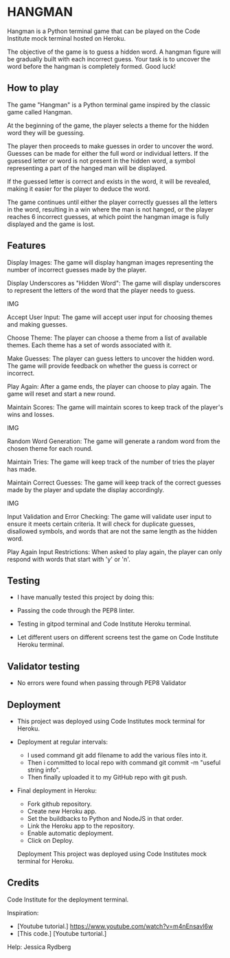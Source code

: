# HANGMAN
Hangman is a Python terminal game that can be played on the Code Institute mock terminal hosted on Heroku.

The objective of the game is to guess a hidden word. A hangman figure will be gradually built with each incorrect guess. Your task is to uncover the word before the hangman is completely formed. Good luck!


## How to play
The game "Hangman" is a Python terminal game inspired by the classic game called Hangman.

At the beginning of the game, the player selects a theme for the hidden word they will be guessing.

The player then proceeds to make guesses in order to uncover the word. Guesses can be made for either the full word or individual letters. If the guessed letter or word is not present in the hidden word, a symbol representing a part of the hanged man will be displayed.

If the guessed letter is correct and exists in the word, it will be revealed, making it easier for the player to deduce the word.

The game continues until either the player correctly guesses all the letters in the word, resulting in a win where the man is not hanged, or the player reaches 6 incorrect guesses, at which point the hangman image is fully displayed and the game is lost.

## Features

Display Images: The game will display hangman images representing the number of incorrect guesses made by the player.

Display Underscores as "Hidden Word": The game will display underscores to represent the letters of the word that the player needs to guess.


IMG 

Accept User Input: The game will accept user input for choosing themes and making guesses.

Choose Theme: The player can choose a theme from a list of available themes. Each theme has a set of words associated with it.

Make Guesses: The player can guess letters to uncover the hidden word. The game will provide feedback on whether the guess is correct or incorrect.

Play Again: After a game ends, the player can choose to play again. The game will reset and start a new round.

Maintain Scores: The game will maintain scores to keep track of the player's wins and losses.


IMG 

Random Word Generation: The game will generate a random word from the chosen theme for each round.

Maintain Tries: The game will keep track of the number of tries the player has made.

Maintain Correct Guesses: The game will keep track of the correct guesses made by the player and update the display accordingly.


IMG

Input Validation and Error Checking: The game will validate user input to ensure it meets certain criteria. It will check for duplicate guesses, disallowed symbols, and words that are not the same length as the hidden word.

Play Again Input Restrictions: When asked to play again, the player can only respond with words that start with 'y' or 'n'.


## Testing
- I have manually tested this project by doing this:

- Passing the code through the PEP8 linter.
- Testing in gitpod terminal and Code Institute Heroku terminal.
- Let different users on different screens test the game on Code Institute Heroku terminal.

## Validator testing
- No errors were found when passing through PEP8 Validator

## Deployment
- This project was deployed using Code Institutes mock terminal for Heroku.

- Deployment at regular intervals:
  - I used command git add filename to add the various files into it.
  - Then i committed to local repo with command git commit -m "useful string info".
  - Then finally uploaded it to my GitHub repo with git push.
- Final deployment in Heroku:
  - Fork github repository.
  - Create new Heroku app.
  - Set the buildbacks to Python and NodeJS in that order.
  - Link the Heroku app to the repository.
  - Enable automatic deployment.
  - Click on Deploy.

  Deployment
This project was deployed using Code Institutes mock terminal for Heroku.

## Credits
Code Institute for the deployment terminal.

Inspiration:
- [Youtube tutorial.] https://www.youtube.com/watch?v=m4nEnsavl6w
- [This code.] [Youtube turtorial.]

Help:
Jessica Rydberg

